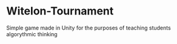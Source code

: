 # Witelon-Tournament  

Simple game made in Unity for the purposes of teaching students algorythmic thinking
